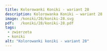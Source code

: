 ```yaml
---
title: Kolorowanki Koniki - wariant 28
description: Kolorowanka Koniki – wariant 28
image: /koniki/28/koniki-28.svg
pdf:   /koniki/28/koniki-28.pdf
tags:
 - zwierzeta
 - koniki
alt: "Kolorowanki koniki - wariant 28"
---
```

